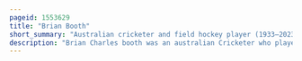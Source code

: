 ```yaml
---
pageid: 1553629
title: "Brian Booth"
short_summary: "Australian cricketer and field hockey player (1933–2023)"
description: "Brian Charles booth was an australian Cricketer who played in 29 Test Matches for new south Wales between 1961 and 1966 and 93 First-Class Matches. He captained Australia in two Tests during the 1965–66 Ashes Series while regular Captain Bob Simpson was absent due to illness and Injury. Booth was a graceful right-handed middle order batsman at No. 4 or 5, and occasionally bowled right Arm Medium Pace or off Spin. He had an Inclination to use his Feet to charge spin Bowlers. Booth was known for his Sportsmanship on the Field and often invoked Christianity when discussing Ethics and Sport."
---
```


